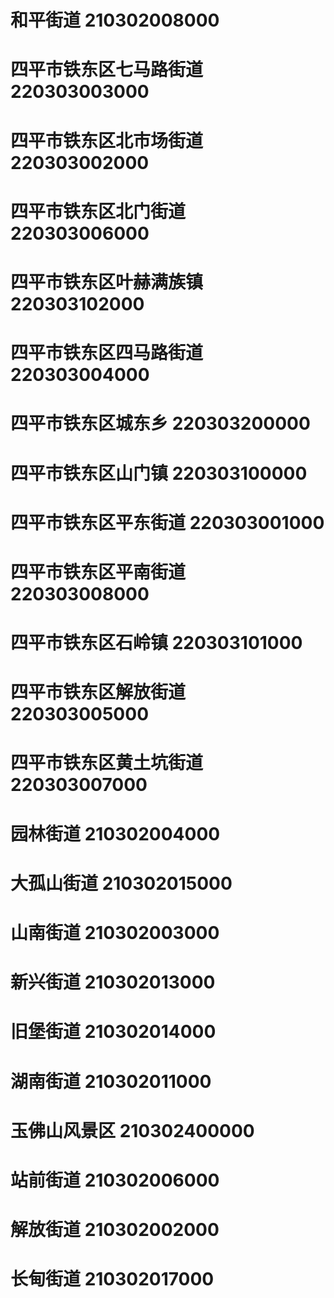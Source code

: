 # 和平街道 210302008000
# 四平市铁东区七马路街道 220303003000
# 四平市铁东区北市场街道 220303002000
# 四平市铁东区北门街道 220303006000
# 四平市铁东区叶赫满族镇 220303102000
# 四平市铁东区四马路街道 220303004000
# 四平市铁东区城东乡 220303200000
# 四平市铁东区山门镇 220303100000
# 四平市铁东区平东街道 220303001000
# 四平市铁东区平南街道 220303008000
# 四平市铁东区石岭镇 220303101000
# 四平市铁东区解放街道 220303005000
# 四平市铁东区黄土坑街道 220303007000
# 园林街道 210302004000
# 大孤山街道 210302015000
# 山南街道 210302003000
# 新兴街道 210302013000
# 旧堡街道 210302014000
# 湖南街道 210302011000
# 玉佛山风景区 210302400000
# 站前街道 210302006000
# 解放街道 210302002000
# 长甸街道 210302017000
